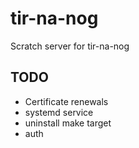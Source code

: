 # tir-na-nog

Scratch server for tir-na-nog

## TODO

- Certificate renewals
- systemd service
- uninstall make target
- auth
